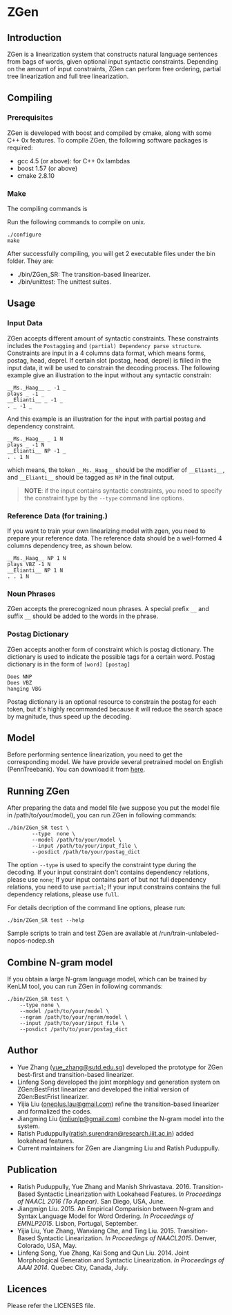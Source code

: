 ZGen
====

## Introduction

ZGen is a linearization system that constructs natural language sentences
from bags of words, given optional input syntactic constraints. Depending
on the amount of input constraints, ZGen can perform free ordering, partial
tree linearization and full tree linearization.

## Compiling

### Prerequisites

ZGen is developed with boost and compiled by cmake, along with some C++ 0x
features. To compile ZGen, the following software packages is required:

- gcc 4.5 (or above): for C++ 0x lambdas
- boost 1.57 (or above)
- cmake 2.8.10

### Make

The compiling commands is

Run the following commands to compile on unix.

~~~{.bash}
./configure
make
~~~

After successfully compiling, you will get 2 executable files under the bin
folder. They are:

- ./bin/ZGen_SR: The transition-based linearizer.
- ./bin/unittest: The unittest suites.

## Usage

### Input Data

ZGen accepts different amount of syntactic constraints. These constraints includes the `Postagging`
and `(partial) Dependency parse structure`. Constraints are input in a 4 columns data format, which
means forms, postag, head, deprel. If certain slot (postag, head, deprel) is filled in the input
data, it will be used to constrain the decoding process. The following example give an illustration
to the input without any syntactic constrain:

~~~{.bash}
__Ms._Haag__ _ -1 _
plays _ -1 _
__Elianti__ _ -1 _
. _ -1 _
~~~

And this example is an illustration for the input with partial postag and dependency constraint.

~~~{.bash}
__Ms._Haag__ _ 1 N
plays _ -1 N
__Elianti__ NP -1 _
. . 1 N
~~~
which means, the token `__Ms._Haag__` should be the modifier of `__Elianti__`, and `__Elianti__`
should be tagged as `NP` in the final output.

> **NOTE**: if the input contains syntactic constraints, you need to specify the constraint type by
> the `--type` command line options.

### Reference Data (for training.)

If you want to train your own linearizing model with zgen, you need to prepare
your reference data. The reference data should be a well-formed 4 columns
dependency tree, as shown below.

~~~{.bash}
__Ms._Haag__ NP 1 N
plays VBZ -1 N
__Elianti__ NP 1 N
. . 1 N
~~~

### Noun Phrases

ZGen accepts the prerecognized noun phrases. A special prefix `__` and suffix
`__` should be added to the words in the phrase.

### Postag Dictionary

ZGen accepts another form of constraint which is postag dictionary. The dictionary
is used to indicate the possible tags for a certain word. Postag dictionary is in
the form of `[word] [postag]`

~~~{.bash}
Does NNP
Does VBZ
hanging VBG       
~~~

Postag dictionary is an optional resource to constrain the postag for each token, 
but it's highly recommanded because it will reduce the search space by magnitude, 
thus speed up the decoding.

## Model

Before performing sentence linearization, you need to get the corresponding model.
We have provide several pretrained model on English (PennTreebank). You can
download it from [here](https://sourceforge.net/projects/zgen/files/?source=navbar).

## Running ZGen

After preparing the data and model file (we suppose you put the model file in 
/path/to/your/model), you can run ZGen in following commands:

~~~{.bash}
./bin/ZGen_SR test \
        --type  none \
        --model /path/to/your/model \
        --input /path/to/your/input_file \
        --posdict /path/to/your/postag_dict
~~~

The option <code>--type</code> is used to specify the constraint type during the
decoding. If your input constraint don't contains dependency relations, please
use <code>none</code>; If your input contains part of but not full dependency
relations, you need to use <code>partial</code>; If your input constrains
contains the full dependency relations, please use <code>full</code>.

For details decription of the command line options, please run:

~~~{.bash}
./bin/ZGen_SR test --help
~~~

Sample scripts to train and test ZGen are available at /run/train-unlabeled-nopos-nodep.sh

## Combine N-gram model

If you obtain a large N-gram language model, which can be trained by KenLM tool,
you can run ZGen in following commands:

~~~{.bash}
./bin/ZGen_SR test \
	--type none \
	--model /path/to/your/model \
	--ngram /path/to/your/ngram/model \
	--input /path/to/your/input_file \
	--posdict /path/to/your/postag_dict
~~~

## Author

- Yue Zhang (yue_zhang@sutd.edu.sg) developed the prototype for ZGen best-first
and transition-based linearizer.
- Linfeng Song developed the joint morphlogy and generation system on ZGen:BestFrist
linearizer and developed the initial version of ZGen:BestFrist linearizer.
- Yijia Liu (oneplus.lau@gmail.com) refine the transition-based linearizer and
 formalized the codes.
- Jiangming Liu (jmliunlp@gmail.com) combine the N-gram model into the system.
- Ratish Puduppully(ratish.surendran@research.iiit.ac.in) added lookahead features.
- Current maintainers for ZGen are Jiangming Liu and Ratish Puduppully.

## Publication
- Ratish Puduppully, Yue Zhang and Manish Shrivastava. 2016. Transition-Based Syntactic Linearization with Lookahead Features. _In Proceedings of NAACL 2016 (To Appear)_. San Diego, USA, June.
- Jiangmign Liu. 2015. An Empirical Comparision between N-gram and Syntax Language Model for Word Ordering. _In Proceedings of EMNLP2015_. Lisbon, Portugal, September.
- Yijia Liu, Yue Zhang, Wanxiang Che, and Ting Liu. 2015. Transition-Based Syntactic Linearization. _In Proceedings of NAACL2015_. Denver, Colorado, USA, May.
- Linfeng Song, Yue Zhang, Kai Song and Qun Liu. 2014. Joint Morphological Generation and Syntactic Linearization. _In Proceedings of AAAI 2014_. Quebec City, Canada, July.

## Licences

Please refer the LICENSES file.
